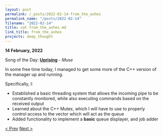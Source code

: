 ```yaml
---
layout: post
permalink: /_posts/2022-02-14-from_the_ashes
permalink_name: "/posts/2022-02-14"
filename: "2022-02-14"
title: cat from_the_ashes.md
link_title: from_the_ashes
projects: deep_thought
---
```

**14 February, 2022**

Song of the Day: [**Uprising**](https://youtu.be/w8KQmps-Sog) - *Muse*

In some free time today, I managed to get some more of the C++ version of the manager up and running.

Specifically, I:

- Established a basic threading system that allows the incoming pipe to be constantly monitored, while also executing commands based on the received output
- Learned about the C++ Mutex, which I will have to use to properly control access to the vector which will act as the queue
- Added functionality to implement a **basic** queue displayer, and job adder

[< Prev](/_posts/2022-02-12-and_back_to_failure)    [Next >](/_posts/2022-02-16-f*ck_imperial_units)
